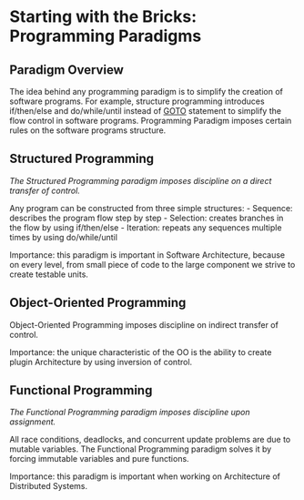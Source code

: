 # Starting with the Bricks: Programming Paradigms

## Paradigm Overview
The idea behind any programming paradigm is to simplify the creation of software programs. For example, structure programming introduces if/then/else and do/while/until instead of [GOTO](https://en.wikipedia.org/wiki/Goto) statement to simplify the flow control in software programs. 
Programming Paradigm imposes certain rules on the software programs structure. 

## Structured Programming
<em>The Structured Programming paradigm imposes discipline on a direct transfer of control.</em>  

Any program can be constructed from three simple structures:
    - Sequence: describes the program flow step by step
    - Selection: creates branches in the flow by using if/then/else
    - Iteration: repeats any sequences multiple times by using do/while/until

Importance: this paradigm is important in Software Architecture, because on every level, from small piece of code to the large component we strive to create testable units. 


## Object-Oriented Programming
Object-Oriented Programming imposes discipline on indirect transfer of control.

Importance: the unique characteristic of the OO is the ability to create plugin Architecture by using inversion of control.


## Functional Programming
<em>The Functional Programming paradigm imposes discipline upon assignment.</em>

All race conditions, deadlocks, and concurrent update problems are due to mutable variables. The Functional Programming paradigm solves it by forcing immutable variables and pure functions. 

Importance: this paradigm is important when working on Architecture of Distributed Systems.  
